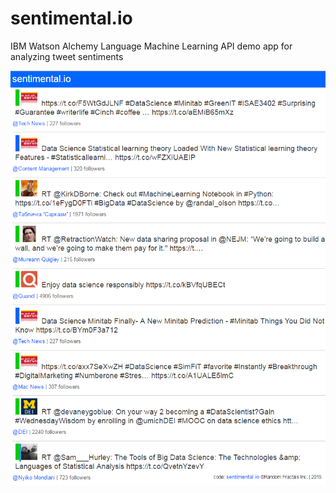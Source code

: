 # sentimental.io
IBM Watson Alchemy Language Machine Learning API demo app for analyzing tweet sentiments

![Alt text](https://github.com/RandomFractals/sentimental.io/blob/master/screens/DataScienceSentimentalIOScreenGrabV1.png?raw=true 
 "Sentimental.io Veiw Screenshot")
